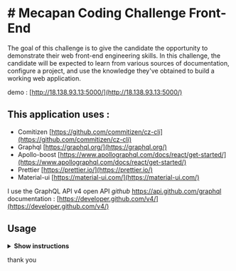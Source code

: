 
# # Mecapan Coding Challenge Front-End

The goal of this challenge is to give the candidate the opportunity to demonstrate their web front-end engineering skills. In this challenge, the candidate will be expected to learn from various sources of documentation, configure a project, and use the knowledge they've obtained to build a working web application.

demo : [http://18.138.93.13:5000/](http://18.138.93.13:5000/)


## This application uses :
* Comitizen [https://github.com/commitizen/cz-cli](https://github.com/commitizen/cz-cli)
* Graphql [https://graphql.org/](https://graphql.org/)
* Apollo-boost [https://www.apollographql.com/docs/react/get-started/](https://www.apollographql.com/docs/react/get-started/)
* Prettier [https://prettier.io/](https://prettier.io/)
* Material-ui [https://material-ui.com/](https://material-ui.com/)

I use the GraphQL API v4 open API *github* https://api.github.com/graphql
documentation : [https://developer.github.com/v4/](https://developer.github.com/v4/)

## Usage

<details><summary><b>Show instructions</b></summary>

1. Install the package:

    ```sh
    $ yarn or npm install
    ```

2. You must add your github token in `.env` [tutorial create github token](https://help.github.com/en/github/authenticating-to-github/creating-a-personal-access-token-for-the-command-line)

    ```diff
    + GIT_TOKEN : {your github token}
    ```

3. I have added the github Graphql url

    ```diff
    + GRAPHQL_URI = https://api.github.com/graphql
    ```

4. To run locally you type `yarn dev` in the terminal :

    ```diff
      "dev": "ts-node --project tsconfig.server.json server/index.ts",
    ```

5. to run production mode type `yarn build` and `yarn start` in terminal :


    ```diff
      "scripts": {
        "build": "next build",
        "start": "NODE_ENV=production ts-node --project tsconfig.server.json server/index.ts",
      }
    ```

6. To push to repo you must `git add .` and here I make a neat commit. I use comitizen. You just type `yarn commit` [https://github.com/commitizen/cz-cli](https://github.com/commitizen/cz-cli)


</details>

thank you